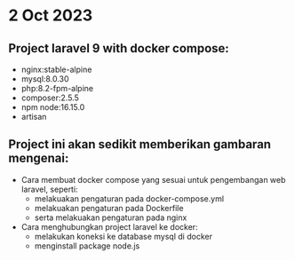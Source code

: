 # 2 Oct 2023
## Project laravel 9 with docker compose:
- nginx:stable-alpine
- mysql:8.0.30
- php:8.2-fpm-alpine
- composer:2.5.5
- npm node:16.15.0
- artisan

## Project ini akan sedikit memberikan gambaran mengenai:
- Cara membuat docker compose yang sesuai untuk pengembangan web laravel, seperti:
    - melakuakan pengaturan pada docker-compose.yml
    - melakuakan pengaturan pada Dockerfile
    - serta melakuakan pengaturan pada nginx
- Cara menghubungkan project laravel ke docker:
    - melakukan koneksi ke database mysql di docker
    - menginstall package node.js

